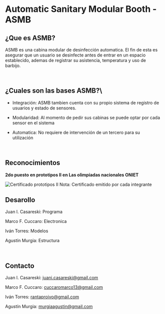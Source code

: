 # Automatic Sanitary Modular Booth - ASMB

## ¿Que es ASMB?

ASMB es una cabina modular de desinfección automatica. El fin de esta es asegurar que un usuario se desinfecte antes de entrar en un espacio establecido, ademas de registrar su asistencia, temperatura y uso de barbijo.

<br>

## ¿Cuales son las bases ASMB?\ 


- Integración: ASMB tambien cuenta con su propio sistema de registro de usuarios y estado de sensores. 

- Modularidad: Al momento de pedir sus cabinas se puede optar por cada sensor en el sistema

- Automatica: No requiere de intervención de un tercero para su utilización

<br>

## Reconocimientos
<b>2do puesto en prototipos II en Las olimpiadas nacionales ONIET</b>

![Certificado prototipos II](https://i.imgur.com/SJS4VX8.jpg)
Nota: Certificado emitido por cada integrante
<br>

## Desarollo

Juan I. Casareski: Programa

Marco F. Cuccaro: Electronica

Iván Torres: Modelos

Agustín Murgia: Estructura

<br>

## Contacto

Juan I. Casareski: [juani.casareski@gmail.com](mailto:juani.casareski@gmail.com)

Marco F. Cuccaro: [cuccaromarco13@gmail.com](mailto:cuccaromarco13@gmail.com)

Iván Torres: [rantaproivo@gmail.com](mailto:rantaproivo@gmail.com)

Agustín Murgia: [murgiaagustin@gmail.com](mailto:murgiaagustin@gmail.com)
